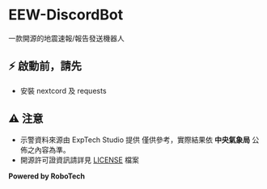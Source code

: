 # EEW-DiscordBot
一款開源的地震速報/報告發送機器人

## ⚡ 啟動前，請先
- 安裝 nextcord 及 requests

## ⚠️ 注意
- 示警資料來源由 ExpTech Studio 提供 僅供參考，實際結果依 **中央氣象局** 公佈之內容為準。
- 開源許可證資訊請詳見 [LICENSE](LICENSE) 檔案

**Powered by RoboTech**
